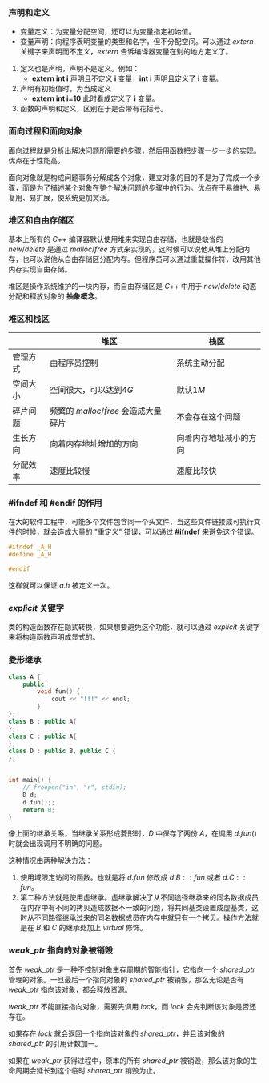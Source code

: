 ### 声明和定义
- 变量定义：为变量分配空间，还可以为变量指定初始值。
- 变量声明：向程序表明变量的类型和名字，但不分配空间。可以通过 $extern$ 关键字来声明而不定义，$extern$ 告诉编译器变量在别的地方定义了。

1. 定义也是声明，声明不是定义。例如：
   - **extern int i** 声明且不定义 **i** 变量，**int i** 声明且定义了 **i** 变量。
2. 声明有初始值时，为当成定义
   - **extern int i=10** 此时看成定义了 **i** 变量。
3. 函数的声明和定义，区别在于是否带有花括号。

### 面向过程和面向对象
面向过程就是分析出解决问题所需要的步骤，然后用函数把步骤一步一步的实现。优点在于性能高。

面向对象就是构成问题事务分解成各个对象，建立对象的目的不是为了完成一个步骤，而是为了描述某个对象在整个解决问题的步骤中的行为。优点在于易维护、易复用、易扩展，使系统更加灵活。

### 堆区和自由存储区
基本上所有的 $C$++ 编译器默认使用堆来实现自由存储，也就是缺省的 $new/delete$ 是通过 $malloc/free$ 方式来实现的，这时候可以说他从堆上分配内存，也可以说他从自由存储区分配内存。但程序员可以通过重载操作符，改用其他内存实现自由存储。

堆区是操作系统维护的一块内存，而自由存储区是 $C$++ 中用于 $new/delete$ 动态分配和释放对象的 **抽象概念**。

### 堆区和栈区
|          | 堆区                                | 栈区                   |
| -------- | ----------------------------------- | ---------------------- |
| 管理方式 | 由程序员控制                        | 系统主动分配           |
| 空间大小 | 空间很大，可以达到$4G$              | 默认$1M$               |
| 碎片问题 | 频繁的 $malloc/free$ 会造成大量碎片 | 不会存在这个问题       |
| 生长方向 | 向着内存地址增加的方向              | 向着内存地址减小的方向 |
| 分配效率 | 速度比较慢                          | 速度比较快             |

### #ifndef 和 #endif 的作用
在大的软件工程中，可能多个文件包含同一个头文件，当这些文件链接成可执行文件的时候，就会造成大量的 "重定义" 错误，可以通过 **#ifndef** 来避免这个错误。
```cpp
#ifndef _A_H
#define _A_H

#endif
```
这样就可以保证 $a.h$ 被定义一次。

### $explicit$ 关键字
类的构造函数存在隐式转换，如果想要避免这个功能，就可以通过 $explicit$ 关键字来将构造函数声明成显式的。

### 菱形继承
```cpp
class A {
	public:
		void fun() {
			cout << "!!!" << endl;
		}
};
class B : public A{
};
class C : public A{
};
class D : public B, public C {
};


int main() {
	// freopen("in", "r", stdin);
	D d;
	d.fun();;
	return 0;
}
```
像上面的继承关系，当继承关系形成菱形时，$D$ 中保存了两份 $A$，在调用 $d.fun()$ 时就会出现调用不明确的问题。

这种情况由两种解决方法：
1. 使用域限定访问的函数。也就是将 $d.fun$ 修改成 $d.B::fun$ 或者 $d.C::fun$。
2. 第二种方法就是使用虚继承。虚继承解决了从不同途径继承来的同名数据成员在内存中有不同的拷贝造成数据不一致的问题，将共同基类设置成虚基类，这时从不同路径继承过来的同名数据成员在内存中就只有一个拷贝。操作方法就是在 $B$ 和 $C$ 的继承处加上 $virtual$ 修饰。

### $weak\_ptr$ 指向的对象被销毁
首先 $weak\_ptr$ 是一种不控制对象生存周期的智能指针，它指向一个 $shared\_ptr$ 管理的对象。一旦最后一个指向对象的 $shared\_ptr$ 被销毁，那么无论是否有 $weak\_ptr$ 指向该对象，都会释放资源。

$weak\_ptr$ 不能直接指向对象，需要先调用 $lock$，而 $lock$ 会先判断该对象是否还存在。

如果存在 $lock$ 就会返回一个指向该对象的 $shared\_ptr$，并且该对象的 $shared\_ptr$ 的引用计数加一。

如果在 $weak\_ptr$ 获得过程中，原本的所有 $shared\_ptr$ 被销毁，那么该对象的生命周期会延长到这个临时 $shared\_ptr$ 销毁为止。

